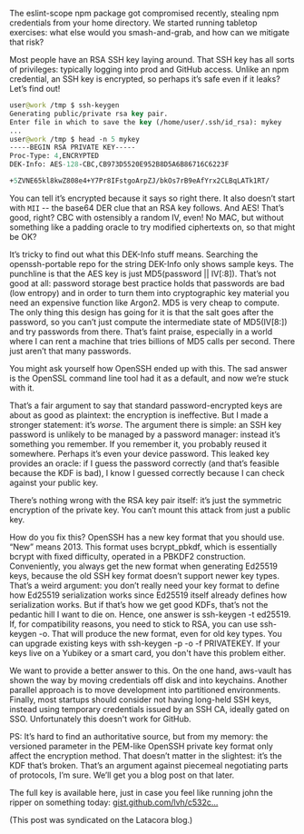 <!--
.. title: The default OpenSSH key encryption is worse than plaintext
.. slug: the-default-openssh-key-encryption-is-worse-than-plaintext
.. date: 2018-08-03 19:00:18 UTC-07:00
.. tags: security, cryptography 
.. category: 
.. link: 
.. description: 
.. type: text
-->

The eslint-scope npm package got compromised recently, stealing npm credentials from your home directory. We started running tabletop exercises: what else would you smash-and-grab, and how can we mitigate that risk?

Most people have an RSA SSH key laying around. That SSH key has all sorts of privileges: typically logging into prod and GitHub access. Unlike an npm credential, an SSH key is encrypted, so perhaps it’s safe even if it leaks? Let’s find out!

```clojure
user@work /tmp $ ssh-keygen
Generating public/private rsa key pair.
Enter file in which to save the key (/home/user/.ssh/id_rsa): mykey
...
user@work /tmp $ head -n 5 mykey  
-----BEGIN RSA PRIVATE KEY-----
Proc-Type: 4,ENCRYPTED
DEK-Info: AES-128-CBC,CB973D5520E952B8D5A6B86716C6223F

+5ZVNE65kl8kwZ808e4+Y7Pr8IFstgoArpZJ/bkOs7rB9eAfYrx2CLBqLATk1RT/
```

You can tell it’s encrypted because it says so right there. It also doesn’t start with `MII` -- the base64 DER clue that an RSA key follows. And AES! That’s good, right? CBC with ostensibly a random IV, even! No MAC, but without something like a padding oracle to try modified ciphertexts on, so that might be OK?

It’s tricky to find out what this DEK-Info stuff means. Searching the openssh-portable repo for the string DEK-Info only shows sample keys. The punchline is that the AES key is just MD5(password \|\| IV\[:8]). That’s not good at all: password storage best practice holds that passwords are bad (low entropy) and in order to turn them into cryptographic key material you need an expensive function like Argon2. MD5 is very cheap to compute. The only thing this design has going for it is that the salt goes after the password, so you can’t just compute the intermediate state of MD5(IV[8:]) and try passwords from there. That’s faint praise, especially in a world where I can rent a machine that tries billions of MD5 calls per second. There just aren’t that many passwords.

You might ask yourself how OpenSSH ended up with this. The sad answer is the OpenSSL command line tool had it as a default, and now we’re stuck with it.

That’s a fair argument to say that standard password-encrypted keys are about as good as plaintext: the encryption is ineffective. But I made a stronger statement: it’s *worse*. The argument there is simple: an SSH key password is unlikely to be managed by a password manager: instead it’s something you remember. If you remember it, you probably reused it somewhere. Perhaps it’s even your device password. This leaked key provides an oracle: if I guess the password correctly (and that’s feasible because the KDF is bad), I know I guessed correctly because I can check against your public key.

There’s nothing wrong with the RSA key pair itself: it’s just the symmetric encryption of the private key. You can’t mount this attack from just a public key.

How do you fix this? OpenSSH has a new key format that you should use. “New” means 2013. This format uses bcrypt_pbkdf, which is essentially bcrypt with fixed difficulty, operated in a PBKDF2 construction. Conveniently, you always get the new format when generating Ed25519 keys, because the old SSH key format doesn’t support newer key types. That’s a weird argument: you don’t really need your key format to define how Ed25519 serialization works since Ed25519 itself already defines how serialization works. But if that’s how we get good KDFs, that’s not the pedantic hill I want to die on. Hence, one answer is ssh-keygen -t ed25519. If, for compatibility reasons, you need to stick to RSA, you can use ssh-keygen -o. That will produce the new format, even for old key types. You can upgrade existing keys with ssh-keygen -p -o -f PRIVATEKEY. If your keys live on a Yubikey or a smart card, you don't have this problem either.

We want to provide a better answer to this. On the one hand, aws-vault has shown the way by moving credentials off disk and into keychains. Another parallel approach is to move development into partitioned environments. Finally, most startups should consider not having long-held SSH keys, instead using temporary credentials issued by an SSH CA, ideally gated on SSO. Unfortunately this doesn't work for GitHub.

PS: It’s hard to find an authoritative source, but from my memory: the versioned parameter in the PEM-like OpenSSH private key format only affect the encryption method. That doesn’t matter in the slightest: it’s the KDF that’s broken. That’s an argument against piecemeal negotiating parts of protocols, I’m sure. We’ll get you a blog post on that later.

The full key is available here, just in case you feel like running john the ripper on something today: [gist.github.com/lvh/c532c...](https://gist.github.com/lvh/c532c8fd46115d2857f40a433a2416fd)

(This post was syndicated on the Latacora blog.)
